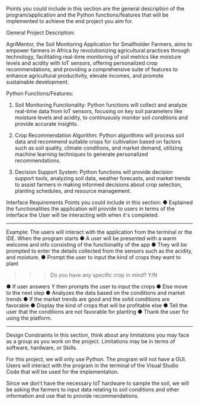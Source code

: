 Points you could include in this section are the general description of the program/application and the Python functions/features that will be implemented to achieve the end project you aim for.

General Project Description:

AgriMentor, the Soil Monitoring Application for Smallholder Farmers, aims to empower farmers in Africa by revolutionizing agricultural practices through technology, facilitating real-time monitoring of soil metrics like moisture levels and acidity with IoT sensors, offering personalized crop recommendations, and providing a comprehensive suite of features to enhance agricultural productivity, elevate incomes, and promote sustainable development.

Python Functions/Features:

1. Soil Monitoring Functionality: Python functions will collect and analyze real-time data from IoT sensors, focusing on key soil parameters like moisture levels and acidity, to continuously monitor soil conditions and provide accurate insights.

2. Crop Recommendation Algorithm: Python algorithms will process soil data and recommend suitable crops for cultivation based on factors such as soil quality, climate conditions, and market demand, utilizing machine learning techniques to generate personalized recommendations.

3. Decision Support System: Python functions will provide decision support tools, analyzing soil data, weather forecasts, and market trends to assist farmers in making informed decisions about crop selection, planting schedules, and resource management.


Interface Requirements
Points you could include in this section:
●	Explained the functionalities the application will provide to users in terms of the interface the User will be interacting with when it's completed.
*** 
Example: The users will interact with the application from the terminal or the IDE. When the program starts 
●	A user will be presented with a warm welcome and info consisting of the functionality of the app
●	They will be prompted to enter the details collected from the sensors such as  the acidity, and  moisture.
●	Prompt the user to input the kind of crops they want to plant
>>> Do you have any specific crop in mind? Y/N
             
●	If user answers Y then prompts the user to input the crops
●	Else move to the next step
●	Analyzes the data based on the conditions and  market trends
●	If the market trends are good and the solid conditions are favorable
●	Display the kind of crops that will be profitable else
●	Tell the user that the conditions are not favorable for planting
●	Thank  the user for using the platform.

 
***

Design Constraints
In this section, think about any limitations you may face as a group as you work on the project. Limitations may be in terms of software, hardware, or Skills.

For this project, we will only use Python. The program will not have a GUI. Users will interact with the program in the terminal of the Visual Studio Code that will be used for the implementation.

Since we don’t have the necessary IoT hardware to sample the soil, we will be asking the farmers to input data relating to soil conditions and other information and use that to provide recommendations.

